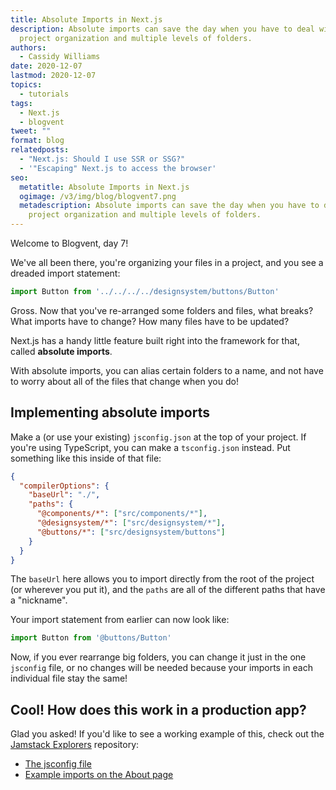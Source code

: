 ```yaml
---
title: Absolute Imports in Next.js
description: Absolute imports can save the day when you have to deal with
  project organization and multiple levels of folders.
authors:
  - Cassidy Williams
date: 2020-12-07
lastmod: 2020-12-07
topics:
  - tutorials
tags:
  - Next.js
  - blogvent
tweet: ""
format: blog
relatedposts:
  - "Next.js: Should I use SSR or SSG?"
  - '"Escaping" Next.js to access the browser'
seo:
  metatitle: Absolute Imports in Next.js
  ogimage: /v3/img/blog/blogvent7.png
  metadescription: Absolute imports can save the day when you have to deal with
    project organization and multiple levels of folders.
---
```




Welcome to Blogvent, day 7!

We've all been there, you're organizing your files in a project, and you see a dreaded import statement:

```js
import Button from '../../../../designsystem/buttons/Button'
```

Gross. Now that you've re-arranged some folders and files, what breaks? What imports have to change? How many files have to be updated?

Next.js has a handy little feature built right into the framework for that, called **absolute imports**.

With absolute imports, you can alias certain folders to a name, and not have to worry about all of the files that change when you do!

## Implementing absolute imports
Make a (or use your existing) `jsconfig.json` at the top of your project. If you're using TypeScript, you can make a `tsconfig.json` instead. Put something like this inside of that file:

```json
{
  "compilerOptions": {
    "baseUrl": "./",
    "paths": {
      "@components/*": ["src/components/*"],
      "@designsystem/*": ["src/designsystem/*"],
      "@buttons/*": ["src/designsystem/buttons"]
    }
  }
}
```

The `baseUrl` here allows you to import directly from the root of the project (or wherever you put it), and the `paths` are all of the different paths that have a "nickname".

Your import statement from earlier can now look like:
```js
import Button from '@buttons/Button'
```

Now, if you ever rearrange big folders, you can change it just in the one `jsconfig` file, or no changes will be needed because your imports in each individual file stay the same!

## Cool! How does this work in a production app?
Glad you asked! If you'd like to see a working example of this, check out the [Jamstack Explorers](https://explorers.netlify.com/?utm_source=blog&utm_medium=imports-cs&utm_campaign=devex) repository:

- [The jsconfig file](https://github.com/netlify/explorers/blob/main/jsconfig.json)
- [Example imports on the About page](https://github.com/netlify/explorers/blob/main/src/pages/about.js#L1-L3)


